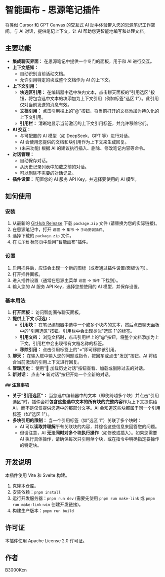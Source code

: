 # 智能画布 - 思源笔记插件

将类似 Cursor 和 GPT Canvas 的交互式 AI 助手体验带入您的思源笔记工作空间。与 AI 对话，提供笔记上下文，让 AI 帮助您更智能地编写和处理文档。

## 主要功能

*   **集成聊天界面：** 在思源笔记中提供一个专门的面板，用于和 AI 进行交互。
*   **上下文感知：**
    *   自动识别当前活动文档。
    *   允许引用特定的块或整个文档作为 AI 的上下文。
*   **上下文引用：**
    *   **块选区引用：** 在编辑器中选中块内文本，点击聊天面板的"引用选区"按钮，将包含选中文本的块添加为上下文引用（例如标签"选区 1"）。此引用仅对当前发送的消息有效。
    *   **文档引用：** 点击引用栏上的"@"按钮，将当前打开的文档添加为持久化的上下文引用。
    *   **引用栏：** 清晰地显示当前激活的上下文引用标签，并允许移除它们。
*   **AI 交互：**
    *   与可配置的 AI 模型（如 DeepSeek、GPT 等）进行对话。
    *   AI 会使用您提供的文档和块引用作为上下文来生成回复。
    *   (未来功能) 根据 AI 的建议执行插入、删除、修改笔记内容等命令。
*   **对话管理：**
    *   自动保存对话。
    *   从历史记录列表中加载之前的对话。
    *   可以删除不需要的对话记录。
*   **插件设置：** 配置您的 AI 服务 API Key，并选择要使用的 AI 模型。

## 如何使用

### 安装

1.  从最新的 [GitHub Release](https://github.com/B3000Kcn/siyuan-plugin-canvas/releases) 下载 `package.zip` 文件 (请替换为您的实际链接)。
2.  在思源笔记中，打开 `设置` -> `集市` -> `手动安装插件`。
3.  选择下载的 `package.zip` 文件。
4.  在 `已下载` 标签页中启用"智能画布"插件。

### 设置

1.  启用插件后，应该会出现一个新的图标（或者通过插件设置/面板访问）。
2.  打开插件面板。
3.  进入插件设置（通常在思源主菜单 `设置` -> `插件` 下找到）。
4.  输入您的 AI 服务 API Key，选择您想使用的 AI 模型，并保存设置。

### 基本用法

1.  **打开面板：** 访问智能画布聊天面板。
2.  **提供上下文 (可选)：**
    *   **引用块：** 在笔记编辑器中选中一个或多个块内的文本，然后点击聊天面板中的"引用选区"按钮。引用栏中会出现类似"选区 1"的标签。
    *   **引用文档：** 浏览文档时，点击引用栏上的"@"按钮，将整个文档添加为上下文。引用栏中会出现带有文档名称的标签。
    *   **移除引用：** 点击引用标签上的"×"即可移除该引用。
3.  **聊天：** 在输入框中输入您的问题或指令，按回车或点击"发送"按钮。AI 将结合当前激活的引用上下文进行回复。
4.  **管理历史：** 使用"📜 加载历史对话"按钮查看、加载或删除过去的对话。
5.  **新对话：** 点击"➕ 新对话"按钮开始一个全新的对话。

**## 注意事项**

*   **关于"引用选区"：** 当您选中编辑器中的文本（即使跨越多个块）并点击"引用选区"时，插件会将**包含这些选中文本的所有块的完整内容**作为上下文提供给 AI，而不是仅仅提供您选中的那部分文字。AI 会知道这些块都属于同一个引用标签（如"选区 1"）。
*   **多块引用的限制：** 当一个引用标签（如"选区 1"）关联了多个块时：
    *   AI 可以**读取并理解**所有关联块的内容，并综合这些信息来回答您的问题。
    *   但请注意，AI **无法同时对多个块执行操作**（如修改或插入）。如果您需要 AI 执行具体操作，请确保每次只引用单个块，或在指令中明确指定要操作的特定块。

## 开发说明

本插件使用 Vite 和 Svelte 构建。

1.  克隆本仓库。
2.  安装依赖：`pnpm install`
3.  运行开发服务器：`pnpm run dev` (需要先使用 `pnpm run make-link` 或 `pnpm run make-link-win` 创建开发链接)。
4.  构建生产版本：`pnpm run build`

## 许可证

本插件使用 Apache License 2.0 许可证。

## 作者

B3000Kcn

